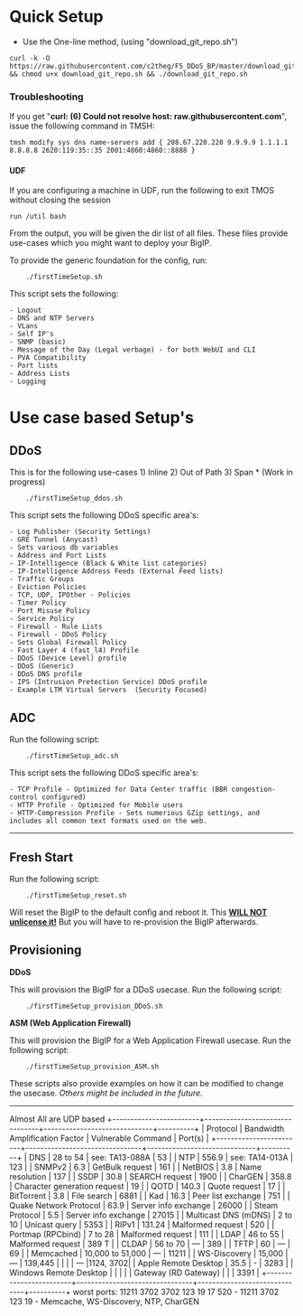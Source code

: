 <h1>Quick Setup</h1>

- Use the One-line method, (using "download_git_repo.sh")
```
curl -k -O https://raw.githubusercontent.com/c2theg/F5_DDoS_BP/master/download_git_repo.sh && chmod u+x download_git_repo.sh && ./download_git_repo.sh
```


<h3>Troubleshooting</h3>
If you get "<b>curl: (6) Could not resolve host: raw.githubusercontent.com</b>", issue the following command in TMSH: 

```
tmsh modify sys dns name-servers add { 208.67.220.220 9.9.9.9 1.1.1.1 8.8.8.8 2620:119:35::35 2001:4860:4860::8888 }
```

<h4>UDF</h4>
If you are configuring a machine in UDF, run the following to exit TMOS without closing the session

```
run /util bash
```

From the output, you will be given the dir list of all files. These files provide use-cases which you might want to deploy your BigIP.

To provide the generic foundation for the config, run:
```
    ./firstTimeSetup.sh
```

This script sets the following:
```
- Logout
- DNS and NTP Servers
- VLans
- Self IP's
- SNMP (basic)
- Message of the Day (Legal verbage) - for both WebUI and CLI
- PVA Compatibility
- Port lists
- Address Lists
- Logging
```

<h1>Use case based Setup's</h1>

<h2>DDoS</h2>
This is for the following use-cases
1) Inline
2) Out of Path
3) Span * (Work in progress)

```
    ./firstTimeSetup_ddos.sh
```
This script sets the following DDoS specific area's:
```
- Log Publisher (Security Settings)
- GRE Tunnel (Anycast)
- Sets various db variables
- Address and Port Lists
- IP-Intelligence (Black & White list categories)
- IP-Intelligence Address Feeds (External Feed lists)
- Traffic Groups
- Eviction Policies
- TCP, UDP, IPOther - Policies
- Timer Policy
- Port Misuse Policy
- Service Policy
- Firewall - Rule Lists
- Firewall - DDoS Policy
- Sets Global Firewall Policy
- Fast Layer 4 (fast_l4) Profile
- DDoS (Device Level) profile
- DDoS (Generic)
- DDoS DNS profile
- IPS (Intrusion Pretection Service) DDoS profile
- Example LTM Virtual Servers  (Security Focused)
```


<h2>ADC</h2>

Run the following script:
```
    ./firstTimeSetup_adc.sh
```

This script sets the following DDoS specific area's:
```
- TCP Profile - Optimized for Data Center traffic (BBR congestion-control configured)
- HTTP Profile - Optimized for Mobile users
- HTTP-Compression Profile - Sets numerious GZip settings, and includes all common text formats used on the web. 
```


<hr />

<h2>Fresh Start</h2>

Run the following script:
```
    ./firstTimeSetup_reset.sh
```
Will reset the BigIP to the default config and reboot it. This <b><u>WILL NOT unlicense it!</u></b> But you will have to re-provision the BigIP afterwards.


<h2>Provisioning</h2>

<b>DDoS</b>

This will provision the BigIP for a DDoS usecase. Run the following script:
```
    ./firstTimeSetup_provision_DDoS.sh
```

<b>ASM (Web Application Firewall)</b>

This will provision the BigIP for a Web Application Firewall usecase.  Run the following script:
```
    ./firstTimeSetup_provision_ASM.sh
```

These scripts also provide examples on how it can be modified to change the usecase. <i>Others might be included in the future. </i>

<hr />


Almost All are UDP based
+------------------------+--------------------------------+------------------------------+----------+
|        Protocol        | Bandwidth Amplification Factor |      Vulnerable Command      |  Port(s) |
+------------------------+--------------------------------+------------------------------+----------+
| DNS                    | 28 to 54                       | see: TA13-088A               |    53    |
| NTP                    | 556.9                          | see: TA14-013A               |    123   |
| SNMPv2                 | 6.3                            | GetBulk request              |    161   |
| NetBIOS                | 3.8                            | Name resolution              |    137   |
| SSDP                   | 30.8                           | SEARCH request               |    1900  |
| CharGEN                | 358.8                          | Character generation request |    19    |
| QOTD                   | 140.3                          | Quote request                |    17    |
| BitTorrent             | 3.8                            | File search                  |   6881   |
| Kad                    | 16.3                           | Peer list exchange           |   751    |
| Quake Network Protocol | 63.9                           | Server info exchange         |   26000  |
| Steam Protocol         | 5.5                            | Server info exchange         |   27015  |
| Multicast DNS (mDNS)   | 2 to 10                        | Unicast query                |   5353   |
| RIPv1                  | 131.24                         | Malformed request            |   520    |
| Portmap (RPCbind)      | 7 to 28                        | Malformed request            |   111    |
| LDAP                   | 46 to 55                       | Malformed request            |   389 T  |
| CLDAP                  | 56 to 70                       | —                            |   389    |
| TFTP                   | 60                             | —                            |   69     |
| Memcached              | 10,000 to 51,000               | —                            |  11211   |
| WS-Discovery           | 15,000                         | —                            | 139,445  |
|                        |                                | —                            |1124, 3702|
| Apple Remote Desktop   | 35.5                           | -                            |   3283   |
| Windows Remote Desktop |                                |                              |          |
|  Gateway (RD Gateway)  |                                |                              |   3391   |
+------------------------+--------------------------------+------------------------------+----------+
 worst ports:  11211 3702 3702 123 19 17 520 
    - 11211 3702 123 19
    - Memcache, WS-Discovery, NTP, CharGEN
    
